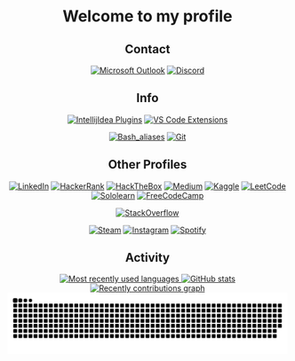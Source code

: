 <div align="center">

# Welcome to my profile

## Contact
[![Microsoft Outlook](https://img.shields.io/badge/Email-0078D4?style=for-the-badge&logo=microsoft-outlook&logoColor=white)](mailto:hss@outlook.com.br)
[![Discord](https://dcbadge.limes.pink/api/shield/344518955517607936)](https://discordapp.com/users/344518955517607936/)

## Info

[![IntellijIdea Plugins](https://img.shields.io/badge/intellijidea_Plugins-000000?style=for-the-badge&logo=intellijidea&logoColor=white)](https://github.com/h-ssiqueira/h-ssiqueira/blob/master/extension/intellijPlugins.md)
[![VS Code Extensions](https://img.shields.io/badge/VS_Code_Extensions-007ACC?style=for-the-badge&logo=visualstudiocode&logoColor=white)](https://github.com/h-ssiqueira/h-ssiqueira/blob/master/extension/vscodeExtensions.md)

[![Bash_aliases](https://img.shields.io/badge/Bash%20aliases-F15A24?style=for-the-badge&logo=zsh&logoColor=white)](/config/.bash_aliases)
[![Git](https://img.shields.io/badge/Git%20Config-F05032?style=for-the-badge&logo=git&logoColor=white)](/config/.gitconfig)

## Other Profiles

[![LinkedIn](https://img.shields.io/badge/LinkedIn-0A66C2?style=for-the-badge&logo=linkedin&logoColor=white)](https://www.linkedin.com/in/henrique-sartori-siqueira-38a46761/)
[![HackerRank](https://img.shields.io/badge/Hackerrank-00EA64?style=for-the-badge&logo=HackerRank&logoColor=white)](https://www.hackerrank.com/hss01)
[![HackTheBox](https://img.shields.io/badge/HackTheBox-9FEF00?style=for-the-badge&logo=hackthebox&logoColor=black)](https://app.hackthebox.com/profile/875052)
[![Medium](https://img.shields.io/badge/Medium-000000?style=for-the-badge&logo=medium&logoColor=white)](https://medium.com/@henriquesartorisiqueira)
[![Kaggle](https://img.shields.io/badge/kaggle-20BEFF?style=for-the-badge&logo=kaggle&logoColor=white)](https://www.kaggle.com/hssiqueira)
[![LeetCode](https://img.shields.io/badge/leetcode-FFA116?style=for-the-badge&logo=leetcode&logoColor=white)](https://leetcode.com/h-ssiqueira/)
[![Sololearn](https://img.shields.io/badge/Sololearn-149EF2?style=for-the-badge&logo=Sololearn&logoColor=white)](https://www.sololearn.com/profile/10227827)
[![FreeCodeCamp](https://img.shields.io/badge/freeCodeCamp-0A0A23?style=for-the-badge&logo=freecodecamp&logoColor=white)](https://www.freecodecamp.org/hss)

[![StackOverflow](https://stackoverflow-readme-profile.johannchopin.fr/profile/13788141?website=false&theme=dark)](https://stackoverflow.com/users/13788141/hss)

[![Steam](https://img.shields.io/badge/Steam-000000?style=for-the-badge&logo=steam&logoColor=white)](https://steamcommunity.com/id/h_s_s)
[![Instagram](https://img.shields.io/badge/Instagram-E4405F?style=for-the-badge&logo=instagram&logoColor=white)](https://www.instagram.com/h_ssiqueira/)
[![Spotify](https://img.shields.io/badge/Spotify-1DB954?&style=for-the-badge&logo=spotify&logoColor=white)](https://open.spotify.com/user/henrique_ss?si=a172471e4c4a44d1)

## Activity
</div>
<div align="center">
    <a href="https://github.com/matera-hensiq/matera-hensiq">
	<img height="180em" src="https://github-readme-stats-git-masterrstaa-rickstaa.vercel.app/api/top-langs/?username=matera-hensiq&layout=compact&langs_count=10&theme=tokyonight&title_color=2895BC&hide=VHDL,Stata&custom_title=Most%20recently%20used%20languages" alt="Most recently used languages">
    <img height="180em" src="https://github-readme-stats-git-masterrstaa-rickstaa.vercel.app/api?username=matera-hensiq&hide=issues&show_icons=true&theme=tokyonight&hideborder=true&title_color=2895BC&icon_color=FE0000&include_all_commits=true" alt="GitHub stats">
	<img src="https://github-readme-activity-graph.vercel.app/graph?username=matera-hensiq&custom_title=Recently%20contributions&hide_border=true&area=true&area_color=2895BC&point=FE0000&line=2895BC&theme=react-dark" alt="Recently contributions graph">
	<img src="https://github.com/matera-hensiq/matera-hensiq/blob/output/dist/github-contribution-grid-snake-dark.svg" alt="Snake animation">
	</a>
</div>
